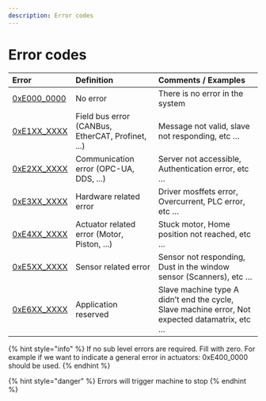 ```yaml
---
description: Error codes
---
```


# Error codes

| Error | Definition | Comments / Examples |
| :--- | :--- | :--- |
| [0xE000\_0000](0xe000_0000-no-error.md) | No error | There is no error in the system |
| [0xE1XX\_XXXX](0xe1xx_xxxx-field-bus-related-errors.md) | Field bus error \(CANBus, EtherCAT, Profinet, ...\) | Message not valid, slave not responding, etc … |
| [0xE2XX\_XXXX](0xe2xx_xxxx-communication-error-opc-ua-dds-....md) | Communication error \(OPC-UA, DDS, ...\) | Server not accessible, Authentication error, etc … |
| [0xE3XX\_XXXX](0xe3xx_xxxx-hardware-related-error.md) | Hardware related error | Driver mosffets error, Overcurrent, PLC error, etc … |
| [0xE4XX\_XXXX](0xe4xx_xxxx-actuator-related-error.md) | Actuator related error \(Motor, Piston, ...\) | Stuck motor, Home position not reached, etc … |
| [0xE5XX\_XXXX](0xe5xx_xxxx-sensor-related-error.md) | Sensor related error | Sensor not responding, Dust in the window sensor \(Scanners\), etc … |
| [0xE6XX\_XXXX](0xe6xx_xxxx-application-reserved.md) | Application reserved | Slave machine type A didn’t end the cycle, Slave machine error, Not expected datamatrix, etc … |

{% hint style="info" %}
If no sub level errors are required. Fill with zero. For example if we want to indicate a general error in actuators: 0xE400\_0000 should be used.
{% endhint %}

{% hint style="danger" %}
Errors will trigger machine to stop
{% endhint %}

